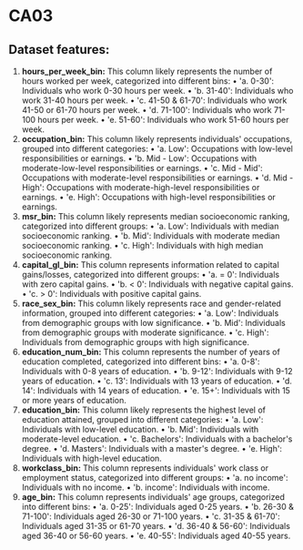 # CA03


## Dataset features:
1. **hours_per_week_bin:** This column likely represents the number of hours worked per week, categorized into different bins:
	• 'a. 0-30': Individuals who work 0-30 hours per week.
	• 'b. 31-40': Individuals who work 31-40 hours per week.
	• 'c. 41-50 & 61-70': Individuals who work 41-50 or 61-70 hours per week.
	• 'd. 71-100': Individuals who work 71-100 hours per week.
	• 'e. 51-60': Individuals who work 51-60 hours per week.
2. **occupation_bin:** This column likely represents individuals' occupations, grouped into different categories:
	• 'a. Low': Occupations with low-level responsibilities or earnings.
	• 'b. Mid - Low': Occupations with moderate-low-level responsibilities or earnings.
	• 'c. Mid - Mid': Occupations with moderate-level responsibilities or earnings.
	• 'd. Mid - High': Occupations with moderate-high-level responsibilities or earnings.
	• 'e. High': Occupations with high-level responsibilities or earnings.
3. **msr_bin:** This column likely represents median socioeconomic ranking, categorized into different groups:
	• 'a. Low': Individuals with median socioeconomic ranking.
	• 'b. Mid': Individuals with moderate median socioeconomic ranking.
	• 'c. High': Individuals with high median socioeconomic ranking.
4. **capital_gl_bin:** This column represents information related to capital gains/losses, categorized into different groups:
	• 'a. = 0': Individuals with zero capital gains.
	• 'b. < 0': Individuals with negative capital gains.
	• 'c. > 0': Individuals with positive capital gains.
5. **race_sex_bin:** This column likely represents race and gender-related information, grouped into different categories:
	• 'a. Low': Individuals from demographic groups with low significance.
	• 'b. Mid': Individuals from demographic groups with moderate significance.
	• 'c. High': Individuals from demographic groups with high significance.
6. **education_num_bin:** This column represents the number of years of education completed, categorized into different bins:
	• 'a. 0-8': Individuals with 0-8 years of education.
	• 'b. 9-12': Individuals with 9-12 years of education.
	• 'c. 13': Individuals with 13 years of education.
	• 'd. 14': Individuals with 14 years of education.
	• 'e. 15+': Individuals with 15 or more years of education.
7. **education_bin:** This column likely represents the highest level of education attained, grouped into different categories:
	• 'a. Low': Individuals with low-level education.
	• 'b. Mid': Individuals with moderate-level education.
	• 'c. Bachelors': Individuals with a bachelor's degree.
	• 'd. Masters': Individuals with a master's degree.
	• 'e. High': Individuals with high-level education.
8. **workclass_bin:** This column represents individuals' work class or employment status, categorized into different groups:
	• 'a. no income': Individuals with no income.
	• 'b. income': Individuals with income.
9. **age_bin:** This column represents individuals' age groups, categorized into different bins:
	• 'a. 0-25': Individuals aged 0-25 years.
	• 'b. 26-30 & 71-100': Individuals aged 26-30 or 71-100 years.
	• 'c. 31-35 & 61-70': Individuals aged 31-35 or 61-70 years.
	• 'd. 36-40 & 56-60': Individuals aged 36-40 or 56-60 years.
	• 'e. 40-55': Individuals aged 40-55 years.
